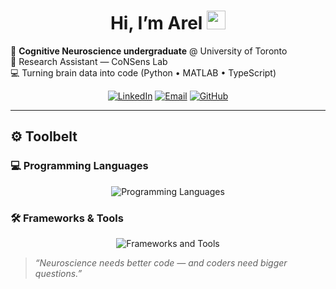 <!-- README.md — Arel Baha Encin -->

<h1 align="center">Hi, I’m Arel <img src="https://media.giphy.com/media/hvRJCLFzcasrR4ia7z/giphy.gif" width="30"></h1>

<p align="left">
  🧠  <strong>Cognitive Neuroscience undergraduate</strong> @ University of Toronto<br/>
  🔬  Research Assistant — CoNSens Lab <br/>
  💻  Turning brain data into code (Python • MATLAB • TypeScript)
</p>

<div align="center">
  <a href="https://www.linkedin.com/in/arelbahaencin/"><img alt="LinkedIn" src="https://img.shields.io/badge/-LinkedIn-blue?style=flat-square&logo=linkedin"></a>
  <a href="mailto:arel.encin@mail.utoronto.ca"><img alt="Email" src="https://img.shields.io/badge/-Email-D14836?style=flat-square&logo=gmail&logoColor=white"></a>
  <a href="https://github.com/arelbahaencin"><img alt="GitHub" src="https://img.shields.io/badge/-GitHub-181717?style=flat-square&logo=github"></a>
</div>

---

## ⚙️ Toolbelt

### 💻 Programming Languages
<p align="center">
  <img src="https://skillicons.dev/icons?i=python,c,javascript,typescript,r,matlab,bash,shell&perline=8" alt="Programming Languages" />
</p>

### 🛠️ Frameworks & Tools
<p align="center">
  <img src="https://skillicons.dev/icons?i=react,reactnative,expo,pytorch,tensorflow,keras,pandas,numpy,sklearn,docker,git,aws,cloudflare,jupyter,office&perline=8" alt="Frameworks and Tools" />
</p>

> <em>“Neuroscience needs better code — and coders need bigger questions.”</em>
